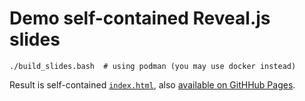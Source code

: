 # Demo self-contained Reveal.js slides

```shell
./build_slides.bash  # using podman (you may use docker instead)
```

Result is self-contained [`index.html`](https://github.com/Lenormju/demo-selfcontained-revealjs-slides/blob/main/index.html), also [available on GitHHub Pages](https://lenormju.github.io/demo-selfcontained-revealjs-slides/).
